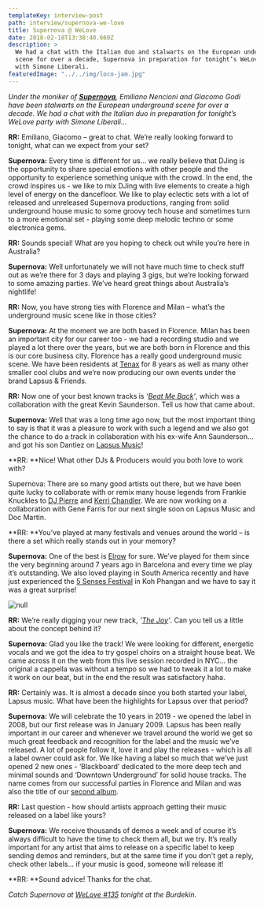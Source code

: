 ```yaml
---
templateKey: interview-post
path: interview/supernova-we-love
title: Supernova @ WeLove
date: 2018-02-18T13:38:40.660Z
description: >
  We had a chat with the Italian duo and stalwarts on the European underground
  scene for over a decade, Supernova in preparation for tonight’s WeLove party
  with Simone Liberali.
featuredImage: "../../img/loco-jam.jpg"
---
```


_Under the moniker of _[_**Supernova**_](https://www.facebook.com/supernovaitaly/)_, Emiliano Nencioni and Giacomo Godi have been stalwarts on the European underground scene for over a decade. We had a chat with the Italian duo in preparation for tonight’s WeLove party with Simone Liberali..._

**RR:** Emiliano, Giacomo – great to chat. We’re really looking forward to tonight, what can we expect from your set?

**Supernova:** Every time is different for us... we really believe that DJing is the opportunity to share special emotions with other people and the opportunity to experience something unique with the crowd. In the end, the crowd inspires us - we like to mix DJing with live elements to create a high level of energy on the dancefloor. We like to play eclectic sets with a lot of released and unreleased Supernova productions, ranging from solid underground house music to some groovy tech house and sometimes turn to a more emotional set - playing some deep melodic techno or some electronica gems.

**RR:** Sounds special! What are you hoping to check out while you’re here in Australia?

**Supernova:** Well unfortunately we will not have much time to check stuff out as we’re there for 3 days and playing 3 gigs, but we’re looking forward to some amazing parties. We’ve heard great things about Australia’s nightlife!

**RR:** Now, you have strong ties with Florence and Milan – what’s the underground music scene like in those cities?

**Supernova:** At the moment we are both based in Florence. Milan has been an important city for our career too - we had a recording studio and we played a lot there over the years, but we are both born in Florence and this is our core business city. Florence has a really good underground music scene. We have been residents at [Tenax](https://www.facebook.com/TenaxOfficialPage/) for 8 years as well as many other smaller cool clubs and we’re now producing our own events under the brand Lapsus & Friends.

**RR:** Now one of your best known tracks is _‘_[_Beat Me Back_](https://www.beatport.com/track/beat-me-back-original-club/1686866)_’_, which was a collaboration with the great Kevin Saunderson. Tell us how that came about.

**Supernova:** Well that was a long time ago now, but the most important thing to say is that it was a pleasure to work with such a legend and we also got the chance to do a track in collaboration with his ex-wife Ann Saunderson... and got his son Dantiez on [Lapsus Music](https://www.facebook.com/lapsusmusicitaly/)!

**RR: **Nice! What other DJs & Producers would you both love to work with?

Supernova: There are so many good artists out there, but we have been quite lucky to collaborate with or remix many house legends from Frankie Knuckles to [DJ Pierre](https://www.facebook.com/DJPIERREACID/) and [Kerri Chandler](https://www.facebook.com/KerriChandlerOfficial/). We are now working on a collaboration with Gene Farris for our next single soon on Lapsus Music and Doc Martin.

**RR: **You’ve played at many festivals and venues around the world – is there a set which really stands out in your memory?

**Supernova:** One of the best is [Elrow](https://www.facebook.com/elrowofficial/) for sure. We’ve played for them since the very beginning around 7 years ago in Barcelona and every time we play it’s outstanding. We also loved playing in South America recently and have just experienced the [5 Senses Festival](https://www.facebook.com/5SensesFest/) in Koh Phangan and we have to say it was a great surprise!

![null](https://puu.sh/zqmPH/634e8a571b.png)

**RR:** We’re really digging your new track, _'_[_The Joy_](https://www.beatport.com/track/the-joy-original-mix/10172293)_'_. Can you tell us a little about the concept behind it?

**Supernova:** Glad you like the track! We were looking for different, energetic vocals and we got the idea to try gospel choirs on a straight house beat. We came across it on the web from this live session recorded in NYC... the original a cappella was without a tempo so we had to tweak it a lot to make it work on our beat, but in the end the result was satisfactory haha.

**RR:** Certainly was. It is almost a decade since you both started your label, Lapsus music. What have been the highlights for Lapsus over that period?

**Supernova:** We will celebrate the 10 years in 2019 - we opened the label in 2008, but our first release was in January 2009. Lapsus has been really important in our career and whenever we travel around the world we get so much great feedback and recognition for the label and the music we’ve released. A lot of people follow it, love it and play the releases - which is all a label owner could ask for. We like having a label so much that we’ve just opened 2 new ones - ‘Blackboard’ dedicated to the more deep tech and minimal sounds and ‘Downtown Underground’ for solid house tracks. The name comes from our successful parties in Florence and Milan and was also the title of our [second album](https://itunes.apple.com/ag/album/downtown-underground/id338126540).

**RR:** Last question - how should artists approach getting their music released on a label like yours?

**Supernova:** We receive thousands of demos a week and of course it’s always difficult to have the time to check them all, but we try. It’s really important for any artist that aims to release on a specific label to keep sending demos and reminders, but at the same time if you don't get a reply, check other labels... if your music is good, someone will release it!

**RR: **Sound advice! Thanks for the chat.

_Catch Supernova at _[_WeLove #135_](https://www.facebook.com/events/349213912212877/)_ tonight at the Burdekin._
